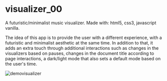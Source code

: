 # visualizer_00
A futuristic/minimalist music visualizer. Made with: html5, css3, javascript vanilla. 

The idea of this app is to provide the user with a different experience, with a futuristic and minimalist aesthetic at the same time. In addition to that, it adds an extra touch through additional interactions such as changes in the visualizers based on pauses, changes in the document title according to page interactions, a dark/light mode that also sets a default mode based on the user's time.



![demovisualizer](https://github.com/matiasecharri/visualizer_00/assets/114617122/f3ecce67-30f0-4250-bccc-e2a1811bc856)
